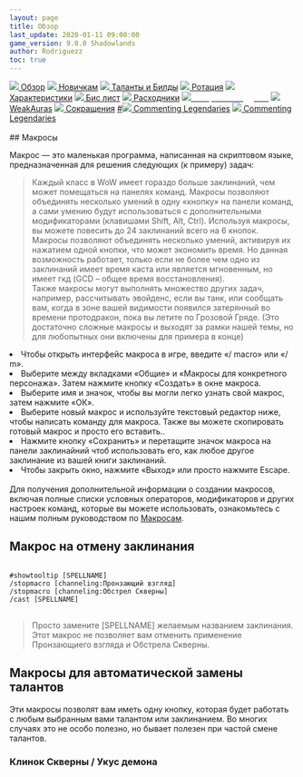 ```yaml
---
layout: page
title: Обзор
last_update: 2020-01-11 09:00:00
game_version: 9.0.0 Shadowlands
author: Rodriguezz
toc: true
---
```


<div id="smooth-nav-outer">
<a href="{{ site.url }}/guide/havoc/overview.html"><img src="https://wow.zamimg.com/images/wow/icons/medium/inv_misc_spyglass_02.jpg"> Обзор</a>
<a href="{{ site.url }}/guide/havoc/beginners.html"><img src="https://wow.zamimg.com/images/wow/icons/medium/spell_lifegivingseed.jpg"> Новичкам</a>
<a href="{{ site.url }}/guide/havoc/talent-builds.html"><img src="https://wow.zamimg.com/images/wow/icons/medium/ability_marksmanship.jpg"> Таланты и Билды</a>
<a href="{{ site.url }}/guide/havoc/rotation-priority.html"><img src="https://wow.zamimg.com/images/wow/icons/medium/wow_token01.jpg"> Ротация</a>
<a href="{{ site.url }}/guide/havoc/stats.html"><img src="https://wow.zamimg.com/images/wow/icons/medium/inv_inscription_80_warscroll_intellect.jpg"> Характеристики</a>
<a href="{{ site.url }}/guide/havoc/gear.html"><img src="https://wow.zamimg.com/images/wow/icons/medium/inv_chest_chain_03.jpg"> Бис лист</a>
<a href="{{ site.url }}/guide/havoc/consumables.html"><img src="https://wow.zamimg.com/images/wow/icons/medium/inv_potion_92.jpg"> Расходники</a>
<a href="{{ site.url }}/guide/havoc/macros-addons.html"><img src="https://wow.zamimg.com/images/wow/icons/medium/inv_eng_gearspringparts.jpg"><span style="color: white;"> Макросы и Аддоны</span></a>
<a href="{{ site.url }}/guide/havoc/weakauras.html"><img src="https://wow.zamimg.com/images/wow/icons/medium/spell_holy_auramastery.jpg"> WeakAuras</a>
<a href="{{ site.url }}/guide/havoc/common-terms.html"><img src="https://wow.zamimg.com/images/wow/icons/medium/ui_chat.jpg"> Сокращения</a>
<a href="">#<img src="https://wow.zamimg.com/images/wow/icons/medium/wow_token01.jpg"> Commenting Legendaries</a>
<a href="#"><img src="https://wow.zamimg.com/images/wow/icons/medium/wow_token01.jpg"> Commenting Legendaries</a>
</div>
<br>
## Макросы
	   
Макрос — это маленькая программа, написанная на скриптовом языке, предназначенная для решения следующих (к примеру) задач:
> Каждый класс в WoW имеет гораздо больше заклинаний, чем может помещаться на панелях команд. Макросы позволяют объединять несколько умений в одну «кнопку» на панели команд, а сами умению будут использоваться с дополнительными модификаторами (клавишами Shift, Alt, Ctrl). Используя макросы, вы можете повесить до 24 заклинаний всего на 6 кнопок.<br>
> Макросы позволяют объединять несколько умений, активируя их нажатием одной кнопки, что может экономить время. Но данная возможность работает, только если не более чем одно из заклинаний имеет время каста или является мгновенным, но имеет гкд (GCD – общее время восстановления).<br>
> Также макросы могут выполнять множество других задач, например, рассчитывать эвойденс, если вы танк, или сообщать вам, когда в зоне вашей видимости появился затерянный во времени протодракон, пока вы летите по Грозовой Гряде. (Это достаточно сложные макросы и выходят за рамки нашей темы, но для любопытных они включены для примера в конце)

	   
 <li> Чтобы открыть интерфейс макроса в игре, введите «/ macro» или «/ m».</li>
 <li> Выберите между вкладками «Общие» и «Макросы для конкретного персонажа». Затем нажмите кнопку «Создать» в окне макроса.</li>
 <li> Выберите имя и значок, чтобы вы могли легко узнать свой макрос, затем нажмите «ОК».</li>
 <li> Выберите новый макрос и используйте текстовый редактор ниже, чтобы написать команду для макроса. Также вы можете скопировать готовый макрос и просто его вставить..</li>
 <li> Нажмите кнопку «Сохранить» и перетащите значок макроса на панели заклинайний чтоб использовать его, как любое другое заклинание из вашей книги заклинаний.</li>
 <li> Чтобы закрыть окно, нажмите «Выход» или просто нажмите Escape.</li> 
<br>
 Для получения дополнительной информации о создании макросов, включая полные списки условных операторов, модификаторов и других настроек команд, которые вы можете использовать, ознакомьтесь с нашим полным руководством по <a href="{{ site.url }}/guide/general/macros_guide.html"> Макросам</a>.

## Макрос на отмену заклинания
    
<pre>
<code class="language-less">
#showtooltip [SPELLNAME]
/stopmacro [channeling:Пронзающий взгляд]
/stopmacro [channeling:Обстрел Скверны]
/cast [SPELLNAME]
</code>
</pre>

>Просто замените [SPELLNAME] желаемым названием заклинания. Этот макрос не позволяет вам отменить применение Пронзающиего взгляда и Обстрела Скверны.

## Макросы для автоматической замены талантов

Эти макросы позволят вам иметь одну кнопку, которая будет работать с любым выбранным вами талантом или заклинанием. Во многих случаях это не особо полезно, но бывает полезен при частой смене талантов.

### Клинок Скверны / Укус демона



